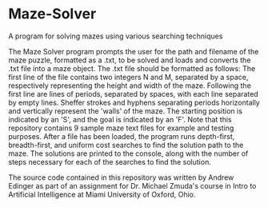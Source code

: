 # Maze-Solver
A program for solving mazes using various searching techniques

The Maze Solver program prompts the user for the path and filename of the maze
puzzle, formatted as a .txt, to be solved and loads and converts the .txt
file into a maze object. The .txt file should be formatted as follows: The
first line of the file contains two integers N and M, separated by a space,
respectively representing the height and width of the maze. Following the
first line are lines of periods, separated by spaces, with each line
separated by empty lines. Sheffer strokes and hyphens separating periods
horizontally and vertically represent the 'walls' of the maze. The starting
position is indicated by an 'S', and the goal is indicated by an 'F'. Note that 
this repository contains 9 sample maze text files for example and testing purposes. 
After a file has been loaded, the program runs depth-first, breadth-first, and uniform cost
searches to find the solution path to the maze. The solutions are printed to the console,
along with the number of steps necessary for each of the searches to find the solution.

The source code contained in this repository was written by Andrew Edinger as part 
of an assignment for Dr. Michael Zmuda's course in Intro to Artificial Intelligence 
at Miami University of Oxford, Ohio.
